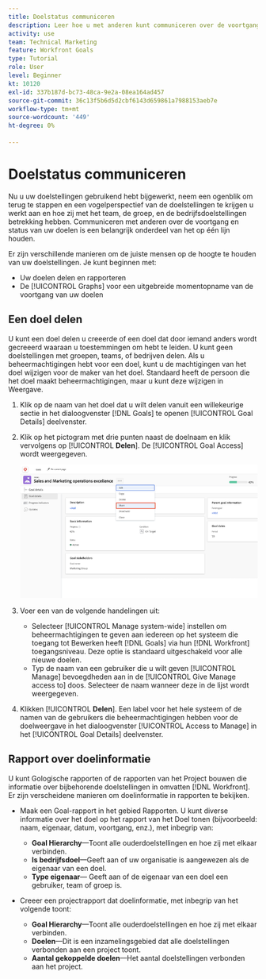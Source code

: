 ```yaml
---
title: Doelstatus communiceren
description: Leer hoe u met anderen kunt communiceren over de voortgang en status van uw doelen in [!DNL Workfront Goals].
activity: use
team: Technical Marketing
feature: Workfront Goals
type: Tutorial
role: User
level: Beginner
kt: 10120
exl-id: 337b187d-bc73-48ca-9e2a-08ea164ad457
source-git-commit: 36c13f5b6d5d2cbf6143d659861a7988153aeb7e
workflow-type: tm+mt
source-wordcount: '449'
ht-degree: 0%

---
```


# Doelstatus communiceren

Nu u uw doelstellingen gebruikend hebt bijgewerkt, neem een ogenblik om terug te stappen en een vogelperspectief van de doelstellingen te krijgen u werkt aan en hoe zij met het team, de groep, en de bedrijfsdoelstellingen betrekking hebben. Communiceren met anderen over de voortgang en status van uw doelen is een belangrijk onderdeel van het op één lijn houden.

Er zijn verschillende manieren om de juiste mensen op de hoogte te houden van uw doelstellingen. Je kunt beginnen met:

* Uw doelen delen en rapporteren
* De [!UICONTROL Graphs] voor een uitgebreide momentopname van de voortgang van uw doelen

## Een doel delen

U kunt een doel delen u creeerde of een doel dat door iemand anders wordt gecreeerd waaraan u toestemmingen om hebt te leiden. U kunt geen doelstellingen met groepen, teams, of bedrijven delen. Als u beheermachtigingen hebt voor een doel, kunt u de machtigingen van het doel wijzigen voor de maker van het doel. Standaard heeft de persoon die het doel maakt beheermachtigingen, maar u kunt deze wijzigen in Weergave.

1. Klik op de naam van het doel dat u wilt delen vanuit een willekeurige sectie in het dialoogvenster [!DNL Goals] te openen [!UICONTROL Goal Details] deelvenster.

1. Klik op het pictogram met drie punten naast de doelnaam en klik vervolgens op [!UICONTROL **Delen**]. De [!UICONTROL Goal Access] wordt weergegeven.

   ![Waarden](assets/17-workfront-goals-share-a-goal.png)

1. Voer een van de volgende handelingen uit:

   * Selecteer [!UICONTROL Manage system-wide] instellen om beheermachtigingen te geven aan iedereen op het systeem die toegang tot Bewerken heeft [!DNL Goals] via hun [!DNL Workfront] toegangsniveau. Deze optie is standaard uitgeschakeld voor alle nieuwe doelen.
   * Typ de naam van een gebruiker die u wilt geven [!UICONTROL Manage] bevoegdheden aan in de [!UICONTROL Give Manage access to] doos. Selecteer de naam wanneer deze in de lijst wordt weergegeven.

1. Klikken [!UICONTROL **Delen**]. Een label voor het hele systeem of de namen van de gebruikers die beheermachtigingen hebben voor de doelweergave in het dialoogvenster [!UICONTROL Access to Manage] in het [!UICONTROL Goal Details] deelvenster.

## Rapport over doelinformatie

U kunt Gologische rapporten of de rapporten van het Project bouwen die informatie over bijbehorende doelstellingen in omvatten [!DNL Workfront]. Er zijn verscheidene manieren om doelinformatie in rapporten te bekijken.

* Maak een Goal-rapport in het gebied Rapporten. U kunt diverse informatie over het doel op het rapport van het Doel tonen (bijvoorbeeld: naam, eigenaar, datum, voortgang, enz.), met inbegrip van:

   * **Goal Hierarchy**—Toont alle ouderdoelstellingen en hoe zij met elkaar verbinden.
   * **Is bedrijfsdoel**—Geeft aan of uw organisatie is aangewezen als de eigenaar van een doel.
   * **Type eigenaar**— Geeft aan of de eigenaar van een doel een gebruiker, team of groep is.

* Creeer een projectrapport dat doelinformatie, met inbegrip van het volgende toont:
   * **Goal Hierarchy**—Toont alle ouderdoelstellingen en hoe zij met elkaar verbinden.
   * **Doelen**—Dit is een inzamelingsgebied dat alle doelstellingen verbonden aan een project toont.
   * **Aantal gekoppelde doelen**—Het aantal doelstellingen verbonden aan het project.
